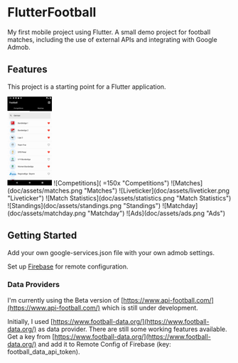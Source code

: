 # FlutterFootball

My first mobile project using Flutter. A small demo project for football matches, including the use of external APIs and integrating with Google Admob.

## Features

This project is a starting point for a Flutter application.

<img src="doc/assets/competitions.png" width="100" />
![Competitions]( =150x "Competitions")
![Matches](doc/assets/matches.png "Matches")
![Liveticker](doc/assets/liveticker.png "Liveticker")
![Match Statistics](doc/assets/statistics.png "Match Statistics")
![Standings](doc/assets/standings.png "Standings")
![Matchday](doc/assets/matchday.png "Matchday")
![Ads](doc/assets/ads.png "Ads")


## Getting Started

Add your own google-services.json file with your own admob settings.

Set up [Firebase](https://firebase.google.com/) for remote configuration.

### Data Providers
I'm currently using the Beta version of [https://www.api-football.com/](https://www.api-football.com/) which is still under development.

Initially, I used [https://www.football-data.org/](https://www.football-data.org/) as data provider. There are still some working features available.
Get a key from [https://www.football-data.org/](https://www.football-data.org/) and add it to Remote Config of Firebase (key: football_data_api_token).


